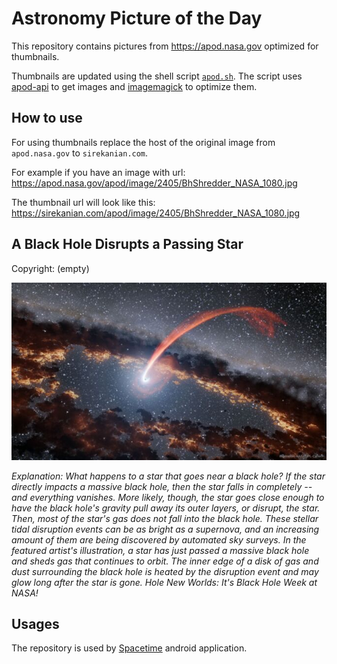 # Astronomy Picture of the Day

This repository contains pictures from https://apod.nasa.gov optimized for thumbnails.

Thumbnails are updated using the shell script [`apod.sh`](apod.sh). The script
uses [apod-api](https://github.com/nasa/apod-api) to get images and [imagemagick](https://imagemagick.org) to
optimize them.

## How to use

For using thumbnails replace the host of the original image from `apod.nasa.gov` to `sirekanian.com`.

For example if you have an image with url:<br>
https://apod.nasa.gov/apod/image/2405/BhShredder_NASA_1080.jpg

The thumbnail url will look like this:<br>
https://sirekanian.com/apod/image/2405/BhShredder_NASA_1080.jpg

## A Black Hole Disrupts a Passing Star

Copyright: (empty)

[![the picture of the day][1]][2]

_Explanation: What happens to a star that goes near a black hole? If the star directly impacts a massive black hole, then the star falls in completely -- and everything vanishes. More likely, though, the star goes close enough to have the black hole's gravity pull away its outer layers, or disrupt, the star. Then, most of the star's gas does not fall into the black hole.  These stellar tidal disruption events can be as bright as a supernova, and an increasing amount of them are being discovered by automated sky surveys. In the featured artist's illustration, a star has just passed a massive black hole and sheds gas that continues to orbit.  The inner edge of a disk of gas and dust surrounding the black hole is heated by the disruption event and may glow long after the star  is gone.    Hole New Worlds: It's Black Hole Week at NASA!_

## Usages

The repository is used by [Spacetime][3] android application.

[1]: image/2405/BhShredder_NASA_1080.jpg

[2]: https://apod.nasa.gov/apod/image/2405/BhShredder_NASA_1080.jpg

[3]: https://github.com/sirekanian/spacetime
